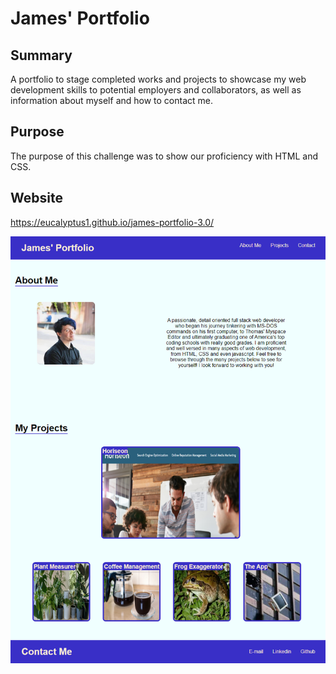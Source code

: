 # James' Portfolio

## Summary
A portfolio to stage completed works and projects to showcase my web development skills to potential employers and collaborators, as well as information about myself and how to contact me.

## Purpose
The purpose of this challenge was to show our proficiency with HTML and CSS.

## Website
https://eucalyptus1.github.io/james-portfolio-3.0/


![screenshot](./assets/images/screenshot.png)